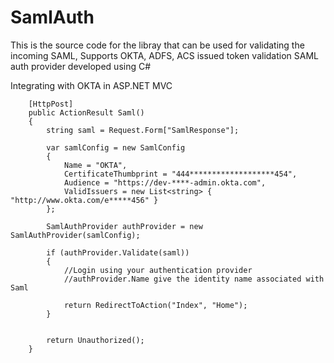 # SamlAuth
This is the source code for the libray that can be used for validating the incoming SAML, Supports  OKTA, ADFS, ACS issued token validation
SAML auth provider developed using C#

Integrating with OKTA in ASP.NET MVC

        [HttpPost]
        public ActionResult Saml()
        {
            string saml = Request.Form["SamlResponse"];

            var samlConfig = new SamlConfig
            {
                Name = "OKTA",
                CertificateThumbprint = "444*******************454",
                Audience = "https://dev-****-admin.okta.com",
                ValidIssuers = new List<string> { "http://www.okta.com/e*****456" }
            };

            SamlAuthProvider authProvider = new SamlAuthProvider(samlConfig);

            if (authProvider.Validate(saml))
            {
                //Login using your authentication provider
                //authProvider.Name give the identity name associated with Saml
             
                return RedirectToAction("Index", "Home");
            }


            return Unauthorized();
        }
